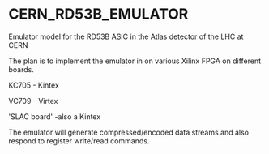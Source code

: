 # CERN_RD53B_EMULATOR

Emulator model for the RD53B ASIC in the Atlas detector of the LHC at CERN

The plan is to implement the emulator in on various Xilinx FPGA on different boards.

KC705 - Kintex

VC709 - Virtex

'SLAC board' -also a Kintex

The emulator will generate compressed/encoded data streams and also respond to register write/read commands.
